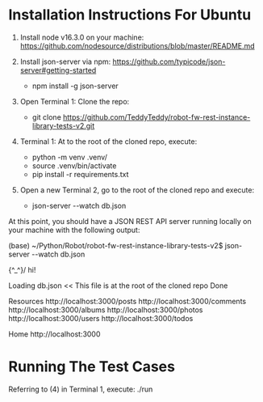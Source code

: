 # Installation Instructions For Ubuntu

1. Install node v16.3.0 on your machine:
   https://github.com/nodesource/distributions/blob/master/README.md

2. Install json-server via npm:
   https://github.com/typicode/json-server#getting-started
   -  npm install -g json-server

3. Open Terminal 1: Clone the repo:
   -  git clone	https://github.com/TeddyTeddy/robot-fw-rest-instance-library-tests-v2.git

4. Terminal 1: At to the root of the cloned repo, execute:
   -  python -m venv .venv/
   -  source .venv/bin/activate
   -  pip install -r requirements.txt

5. Open a new Terminal 2, go to the root of the cloned repo and execute:
   -  json-server --watch db.json

At this point, you should have a JSON REST API server running locally on your machine
with the following output:

(base) ~/Python/Robot/robot-fw-rest-instance-library-tests-v2$ json-server --watch db.json

  \{^_^}/ hi!

  Loading db.json      <<  This file is at the root of the cloned repo
  Done

  Resources
  http://localhost:3000/posts
  http://localhost:3000/comments
  http://localhost:3000/albums
  http://localhost:3000/photos
  http://localhost:3000/users
  http://localhost:3000/todos

  Home
  http://localhost:3000


# Running The Test Cases
Referring to (4) in Terminal 1, execute:  ./run
